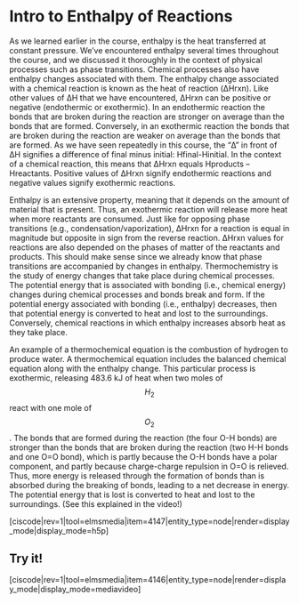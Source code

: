 <div style="float:right;margin:auto"><ebook-button title="Reaction Enthalpies" link="https://genchem.science.psu.edu/16-1-reaction-enthalpies"></ebook-button></div>


# Intro to Enthalpy of Reactions


As we learned earlier in the course, enthalpy is the heat transferred at constant pressure. We’ve encountered enthalpy several times throughout the course, and we discussed it thoroughly in the context of physical processes such as phase transitions. Chemical processes also have enthalpy changes associated with them. The enthalpy change associated with a chemical reaction is known as the heat of reaction (ΔHrxn). Like other values of ΔH that we have encountered, ΔHrxn can be positive or negative (endothermic or exothermic). In an endothermic reaction the bonds that are broken during the reaction are stronger on average than the bonds that are formed. Conversely, in an exothermic reaction the bonds that are broken during the reaction are weaker on average than the bonds that are formed. 
As we have seen repeatedly in this course, the “Δ” in front of ΔH signifies a difference of final minus initial: Hfinal-Hinitial. In the context of a chemical reaction, this means that ΔHrxn equals Hproducts – Hreactants. Positive values of ΔHrxn signify endothermic reactions and negative values signify exothermic reactions. 

Enthalpy is an extensive property, meaning that it depends on the amount of material that is present. Thus, an exothermic reaction will release more heat when more reactants are consumed. Just like for opposing phase transitions (e.g., condensation/vaporization), ΔHrxn for a reaction is equal in magnitude but opposite in sign from the reverse reaction. ΔHrxn values for reactions are also depended on the phases of matter of the reactants and products. This should make sense since we already know that phase transitions are accompanied by changes in enthalpy. 
Thermochemistry is the study of energy changes that take place during chemical processes. The potential energy that is associated with bonding (i.e., chemical energy) changes during chemical processes and bonds break and form. If the potential energy associated with bonding (i.e., enthalpy) decreases, then that potential energy is converted to heat and lost to the surroundings. Conversely, chemical reactions in which enthalpy increases absorb heat as they take place. 

An example of a thermochemical equation is the combustion of hydrogen to produce water. A thermochemical equation includes the balanced chemical equation along with the enthalpy change. This particular process is exothermic, releasing 483.6 kJ of heat when two moles of $$H_2$$ react with one mole of $$O_2$$. The bonds that are formed during the reaction (the four O-H bonds) are stronger than the bonds that are broken during the reaction (two H-H bonds and one O=O bond), which is partly because the O-H bonds have a polar component, and partly because charge-charge repulsion in O=O is relieved. Thus, more energy is released through the formation of bonds than is absorbed during the breaking of bonds, leading to a net decrease in energy. The potential energy that is lost is converted to heat and lost to the surroundings. (See this explained in the video!)

[ciscode|rev=1|tool=elmsmedia|item=4147|entity_type=node|render=display_mode|display_mode=h5p]

## Try it!
[ciscode|rev=1|tool=elmsmedia|item=4146|entity_type=node|render=display_mode|display_mode=mediavideo]

